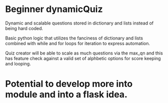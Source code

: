# Beginner dynamicQuiz
Dynamic and scalable questions stored in dictionary and lists instead of being hard coded.

Basic python logic that utilizes the fanciness of dictionary and lists combined with while and for loops for iteration to express automation.

Quiz creator will be able to scale as much questions via the max_qn and this has feature check against a valid set of alphbetic options for score keeping and looping.

# Potential to develop more into module and into a flask idea.
